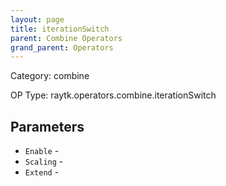 ```yaml
---
layout: page
title: iterationSwitch
parent: Combine Operators
grand_parent: Operators
---
```


Category: combine

OP Type: raytk.operators.combine.iterationSwitch

## Parameters

* `Enable` - 
* `Scaling` - 
* `Extend` -
